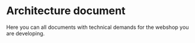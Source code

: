 # Architecture document

Here you can all documents with technical demands for the webshop you are developing. 